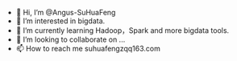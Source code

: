 - 👋 Hi, I’m @Angus-SuHuaFeng
- 👀 I’m interested in bigdata.
- 🌱 I’m currently learning Hadoop，Spark and more bigdata tools.
- 💞️ I’m looking to collaborate on ...
- 📫 How to reach me suhuafengzqq163.com

<!---
Angus-SuHuaFeng/Angus-SuHuaFeng is a ✨ special ✨ repository because its `README.md` (this file) appears on your GitHub profile.
You can click the Preview link to take a look at your changes.
--->
